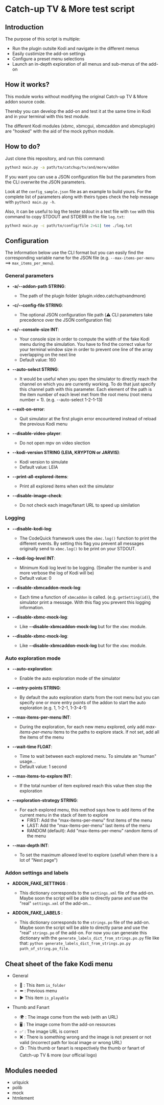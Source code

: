 # Catch-up TV & More test script

## Introduction

The purpose of this script is multiple:

* Run the plugin outsite Kodi and navigate in the different menus
* Easily custimize the add-on settings
* Configure a preset menu selections
* Launch an in-depth exploration of all menus and sub-menus of the add-on


## How it works?

This module works without modifying the original Catch-up TV & More addon source code.

Thereby you can develop the add-on and test it at the same time in Kodi and in your terminal with this test module.

The different Kodi modules (xbmc, xbmcgui, xbmcaddon and xbmcplugin) are "hooked" with the aid of the mock python module.


## How to do?

Just clone this repository, and run this command:
```bash
python3 main.py -a path/to/catchup/tv/and/more/addon
```

If you want you can use a JSON configuration file but the parameters from the CLI overwrite the JSON parameters.

Look at the `config_sample.json` file as an example to build yours.
For the complete list of parameters along with theirs types check the help message with `python3 main.py -h`.


Also, it can be useful to log the tester stdout in a text file with `tee` with this command to copy STDOUT and STDERR in the file `log.txt`:
```bash
python3 main.py -c path/to/config/file 2>&1| tee ./log.txt
```



## Configuration

The information below use the CLI format but you can easily find the corresponding variable name for the JSON file (e.g. `--max-items-per-menu` ==> `max_items_per_menu`).


### General parameters

* **-a/--addon-path STRING**:
    * The path of the plugin folder (plugin.video.catchuptvandmore)

* **-c/--config-file STRING**:
    * The optional JSON configuration file path (:warning: CLI parameters take precedence over the JSON configuration file)

* **-s/--console-size INT**:
    * Your console size in order to compute the width of the fake Kodi menu during the simulation. You have to find the correct value for your terminal window size in order to prevent one line of the array overlapping on the next line
    * Default value: 160

* **--auto-select STRING**:
    * It would be useful when you open the simulator to directly reach the channel on which you are currently working. To do that just specify this channel path with this parameter. Each element of the path is the item number of each level met from the root menu (root menu number = 1). (e.g. --auto-select 1-2-1-13)

* **--exit-on-error**:
    * Quit simulator at the first plugin error encountered instead of reload the previous Kodi menu

* **--disable-video-player**:
    * Do not open mpv on video slection

* **--kodi-version STRING (LEIA, KRYPTON or JARVIS)**:
    * Kodi version to simulate
    * Default value: LEIA

* **--print-all-explored-items**:
    * Print all explored items when exit the simulator

* **--disable-image-check**:
    * Do not check each image/fanart URL to speed up similation


### Logging

* **--disable-kodi-log**:
    * The CodeQuick framework uses the `xbmc.log()` function to print the different events. By setting this flag you prevent all messages originally send to `xbmc.log()` to be print on your STDOUT.

* **--kodi-log-level INT**:
    * Minimum Kodi log level to be logging. (Smaller the number is and more verbose the log of Kodi will be)
    * Default value: 0

* **--disable-xbmcaddon-mock-log**:
    * Each time a function of `xbmcaddon` is called. (e.g. `getSetting(id)`), the simulator print a message. With this flag you prevent this logging information.

* **--disable-xbmc-mock-log**:
  * Like **--disable-xbmcaddon-mock-log** but for the `xbmc` module.

* **--disable-xbmc-mock-log**:
  * Like **--disable-xbmcaddon-mock-log** but for the `xbmc` module.


### Auto exploration mode

* **--auto-exploration**:
  * Enable the auto exploration mode of the simulator

* **--entry-points STRING**:
  * By default the auto exploration starts from the root menu but you can specify one or more entry points of the addon to start the auto exploration (e.g. 1, 1-2-1, 1-3-4-1)

* **--max-items-per-menu INT**:
  * During the exploration, for each new menu explored, only add *max-items-per-menu* items to the paths to explore stack. If not set, add all the items of the menu

* **--wait-time FLOAT**:
    * Time to wait between each explored menu. To simulate an "human" usage...
    * Default value: 1 second

* **--max-items-to-explore INT**:
    * If the total number of item explored reach this value then stop the exploration

* **--exploration-strategy STRING**:
    * For each explored menu, this method says how to add items of the current menu in the stack of item to explore
        * FIRST: Add the "max-items-per-menu" first items of the menu
        * LAST: Add the "max-items-per-menu" last items of the menu
        * RANDOM (default): Add "max-items-per-menu" random items of the menu

* **--max-depth INT**:
    * To set the maximum allowed level to explore (usefull when there is a lot of "Next page")


### Addon settings and labels

* **ADDON_FAKE_SETTINGS** :
  * This dictionary corresponds to the `settings.xml` file of the add-on. Maybe soon the script will be able to directly parse and use the "real" `settings.xml` of the add-on...

* **ADDON_FAKE_LABELS** :
    * This dictionary corresponds to the `strings.po` file of the add-on. Maybe soon the script will be able to directly parse and use the "real" `strings.po` of the add-on. For now you can generate this dictionary with the `generate_labels_dict_from_strings.po.py` file like that: `python generate_labels_dict_from_strings.po.py path_of_string.po_file`.


## Cheat sheet of the fake Kodi menu

* General
   * :file_folder: : This item `is_folder`
   * :arrow_left: : Previous menu
   * :arrow_forward: This item `is_playable`

* Thumb and Fanart
   * :earth_africa: : The image come from the web (with an URL)
   * :desktop_computer: : The image come from the add-on resources
   * :white_check_mark: : The image URL is correct
   * :x: : There is something wrong and the image is not present or not valid (incorrect path for local image or wrong URL)
   * :tv: : This thumb or fanart is respectively the thumb or fanart of Catch-up TV & more (our official logo)



## Modules needed

* urlquick
* polib
* mock
* htmlement




